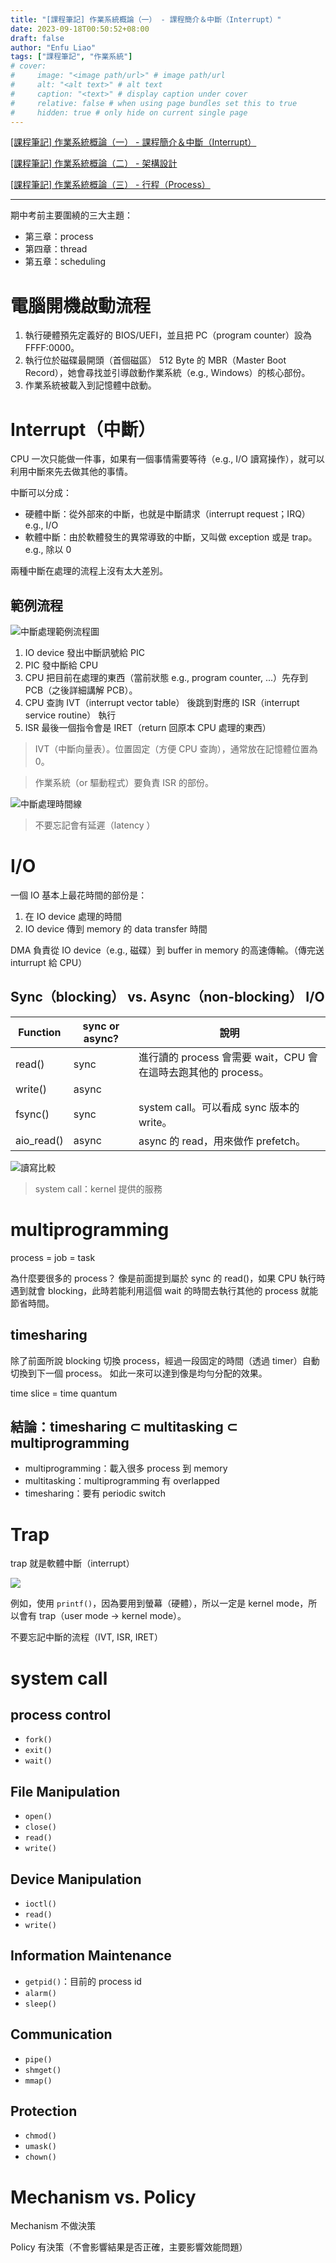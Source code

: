 ```yaml
---
title: "[課程筆記] 作業系統概論（一） - 課程簡介＆中斷（Interrupt）"
date: 2023-09-18T00:50:52+08:00
draft: false
author: "Enfu Liao"
tags: ["課程筆記", "作業系統"]
# cover:
#     image: "<image path/url>" # image path/url
#     alt: "<alt text>" # alt text
#     caption: "<text>" # display caption under cover
#     relative: false # when using page bundles set this to true
#     hidden: true # only hide on current single page
---
```


[[課程筆記] 作業系統概論（一） - 課程簡介＆中斷（Interrupt）](../2023-09-18-os-01/)

[[課程筆記] 作業系統概論（二） - 架構設計](../2023-10-26-os-02/)

[[課程筆記] 作業系統概論（三） - 行程（Process）](../2023-10-04-os-03/)

---

期中考前主要圍繞的三大主題：
- 第三章：process
- 第四章：thread
- 第五章：scheduling

# 電腦開機啟動流程
1. 執行硬體預先定義好的 BIOS/UEFI，並且把 PC（program counter）設為 FFFF:0000。
2. 執行位於磁碟最開頭（首個磁區） 512 Byte 的 MBR（Master Boot Record），她會尋找並引導啟動作業系統（e.g., Windows）的核心部份。
3. 作業系統被載入到記憶體中啟動。

# Interrupt（中斷）

CPU 一次只能做一件事，如果有一個事情需要等待（e.g., I/O 讀寫操作），就可以利用中斷來先去做其他的事情。

中斷可以分成：
* 硬體中斷：從外部來的中斷，也就是中斷請求（interrupt request；IRQ）e.g., I/O
* 軟體中斷：由於軟體發生的異常導致的中斷，又叫做 exception 或是 trap。e.g., 除以 0

兩種中斷在處理的流程上沒有太大差別。

## 範例流程

![中斷處理範例流程圖](./Screenshot%20from%202023-09-18%2001-18-00.png)

1. IO device 發出中斷訊號給 PIC
2. PIC 發中斷給 CPU
3. CPU 把目前在處理的東西（當前狀態 e.g., program counter, ...）先存到 PCB（之後詳細講解 PCB）。
4. CPU 查詢 IVT（interrupt vector table） 後跳到對應的 ISR（interrupt service routine） 執行
5. ISR 最後一個指令會是 IRET（return 回原本 CPU 處理的東西）

> IVT（中斷向量表）。位置固定（方便 CPU 查詢），通常放在記憶體位置為 0。

> 作業系統（or 驅動程式）要負責 ISR 的部份。

![中斷處理時間線](./typical-interrupt-timeline-l.jpg)

> 不要忘記會有延遲（latency ）

# I/O
一個 IO 基本上最花時間的部份是：
1. 在 IO device 處理的時間
2. IO device 傳到 memory 的 data transfer 時間

DMA 負責從 IO device（e.g., 磁碟）到 buffer in memory 的高速傳輸。（傳完送 inturrupt 給 CPU）

## Sync（blocking） vs. Async（non-blocking） I/O

| Function   | sync or async? | 說明                                                         |
|------------|----------------|--------------------------------------------------------------|
| read()     | sync           | 進行讀的 process 會需要 wait，CPU 會在這時去跑其他的 process。 |
| write()    | async          |                                                              |
| fsync()    | sync           | system call。可以看成 sync 版本的 write。                      |
| aio_read() | async          | async 的 read，用來做作 prefetch。                             |

![讀寫比較](./Screenshot%20from%202023-09-18%2001-39-32.png)

> system call：kernel 提供的服務


# multiprogramming

process = job = task

為什麼要很多的 process？
像是前面提到屬於 sync 的 read()，如果 CPU 執行時遇到就會 blocking，此時若能利用這個 wait 的時間去執行其他的 process 就能節省時間。

## timesharing
除了前面所說 blocking 切換 process，經過一段固定的時間（透過 timer）自動切換到下一個 process。
如此一來可以達到像是均勻分配的效果。

time slice = time quantum

## 結論：timesharing ⊂ multitasking ⊂ multiprogramming 
* multiprogramming：載入很多 process 到 memory
* multitasking：multiprogramming 有 overlapped
* timesharing：要有 periodic switch









# Trap

trap 就是軟體中斷（interrupt）

![](./Screenshot%20from%202023-10-04%2014-14-16.png)

例如，使用 `printf()`，因為要用到螢幕（硬體），所以一定是 kernel mode，所以會有 trap（user mode -> kernel mode）。

不要忘記中斷的流程（IVT, ISR, IRET）



# system call
## process control
- `fork()`
- `exit()`
- `wait()`

## File Manipulation
- `open()`
- `close()`
- `read()`
- `write()`

## Device Manipulation
- `ioctl()`
- `read()`
- `write()`

## Information Maintenance
- `getpid()`：目前的 process id
- `alarm()`
- `sleep()`

## Communication
- `pipe()`
- `shmget()`
- `mmap()`

## Protection
- `chmod()`
- `umask()`
- `chown()`






# Mechanism vs. Policy

Mechanism 不做決策

Policy 有決策（不會影響結果是否正確，主要影響效能問題）






